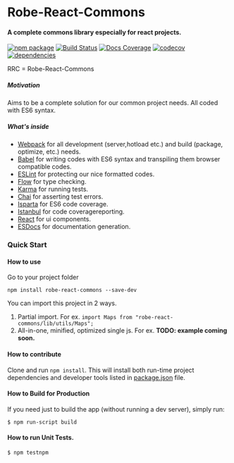# Robe-React-Commons

#### A complete commons library especially for react projects.  

[![npm package](https://badge.fury.io/js/robe-react-commons.svg)](https://badge.fury.io/js/robe-react-commons.svg)
[![Build Status](https://travis-ci.org/robeio/robe-react-commons.svg?branch=master)](https://travis-ci.org/robeio/robe-react-commons)
[![Docs Coverage](https://doc.esdoc.org/github.com/robeio/robe-react-commons/badge.svg)](https://doc.esdoc.org/github.com/robeio/robe-react-commons)
[![codecov](https://codecov.io/gh/robeio/robe-react-commons/branch/master/graph/badge.svg)](https://codecov.io/gh/robeio/robe-react-commons)
[![dependencies](https://www.versioneye.com/user/projects/57839ae176ef40003fba80f6/badge.svg)](https://www.versioneye.com/user/projects/57839ae176ef40003fba80f6?child=summary)


RRC = Robe-React-Commons

##### Motivation
Aims to be a complete solution for our common project needs. All coded with ES6 syntax.
##### What's inside
* [Webpack](https://webpack.github.io/) for all development (server,hotload etc.) and build (package, optimize, etc.) needs.
* [Babel](https://babeljs.io/flow) for writing codes with ES6 syntax and transpiling them browser compatible codes. 
* [ESLint](http://eslint.org/) for protecting our nice formatted codes.
* [Flow](http://flowtype.org/) for type checking.
* [Karma](https://karma-runner.github.io/0.13/index.html) for running tests.
* [Chai](http://chaijs.com/) for asserting test errors.
* [Isparta](https://github.com/douglasduteil/isparta) for ES6 code coverage.
* [Istanbul](https://github.com/gotwarlost/istanbul) for code coveragereporting.
* [React](https://facebook.github.io/react/) for ui components.
* [ESDocs](https://esdoc.org/) for documentation generation.

### Quick Start
#### How to use
Go to your project folder
```shell
npm install robe-react-commons --save-dev
```
You can import this project in 2 ways.

1. Partial import. For ex. `import Maps from "robe-react-commons/lib/utils/Maps";`
2. All-in-one, minified, optimized single js. For ex. **TODO: example coming soon.**

#### How to contribute
Clone and run `npm install`. This will install both run-time project dependencies and developer tools listed
in [package.json](./package.json) file.

#### How to Build for Production

If you need just to build the app (without running a dev server), simply run:

```shell
$ npm run-script build
```
 
####  How to run Unit Tests.

```shell
$ npm testnpm
```
